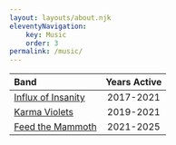 ```yaml
---
layout: layouts/about.njk
eleventyNavigation:
    key: Music
    order: 3
permalink: /music/
---
```

| Band                                                                                    | Years Active |
| :------------------------------------------------------------------------------------- | :-----------: |
| [Influx of Insanity](https://influxofinsanity.bandcamp.com/album/influx-the-collection) | 2017-2021    |
| [Karma Violets](https://karmaviolets.bandcamp.com/music)                                | 2019-2021    |
| [Feed the Mammoth](https://feedthemammoth.bandcamp.com/)                                | 2021-2025    |
